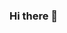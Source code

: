 ### Hi there 👋

<!--

Đây là repository giới thiệu về tôi.

Tôi là Nguyễn Tiến Lực, học viên CodeGym lớp C1122H1,
nhập học vào ngày 30/11/2022 và dự kiến tốt nghiệp vào ngày 31/05/2023

Here are some ideas to get you started:

- 🔭 I’m currently working on ...
- 🌱 I’m currently learning ...
- 👯 I’m looking to collaborate on ...
- 🤔 I’m looking for help with ...
- 💬 Ask me about ...
- 📫 How to reach me: ...
- 😄 Pronouns: ...
- ⚡ Fun fact: ...
-->
